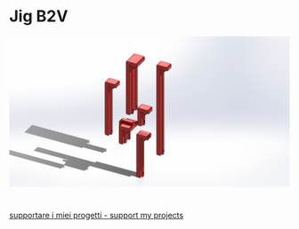 # Jig B2V

![1](/images/ass_b2v_jig.jpg)

#
[supportare i miei progetti - support my projects](https://www.paypal.com/donate/?business=WEP7ZAT7WRN88&no_recurring=0&currency_code=EUR)  
